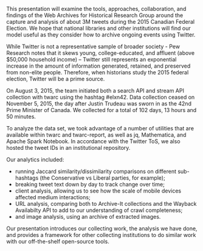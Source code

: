 This presentation will examine the tools, approaches, collaboration, and findings of the Web Archives for Historical Research Group around the capture and analysis of about 3M tweets during the 2015 Canadian Federal Election.  We hope that national libraries and other institutions will find our model useful as they consider how to archive ongoing events using Twitter. 

While Twitter is not a representative sample of broader society - Pew Research notes that it skews young, college-educated, and affluent (above $50,000 household income) – Twitter still represents an exponential increase in the amount of information generated, retained, and preserved from non-elite people. Therefore, when historians study the 2015 federal election, Twitter will be a prime source.

On August 3, 2015, the team initiated both a search API and stream API collection with twarc using the hashtag #elxn42. Data collection ceased on November 5, 2015, the day after Justin Trudeau was sworn in as the 42nd Prime Minister of Canada. We collected for a total of 102 days, 13 hours and 50 minutes.

To analyze the data set, we took advantage of a number of utilities that are available within twarc and twarc-report, as well as jq, Mathematica, and Apache Spark Notebook. In accordance with the Twitter ToS, we also hosted the tweet IDs in an institutional repository.

Our analytics included:

- running Jaccard similarity/dissimilarity comparisons on different sub-hashtags (the Conservative vs Liberal parties, for example);
- breaking tweet text down by day to track change over time;
- client analysis, allowing us to see how the scale of mobile devices affected medium interactions;
- URL analysis, comparing both to Archive-It collections and the Wayback Availabilty API to add to our understanding of crawl completeness;
- and image analysis, using an archive of extracted images.

Our presentation introduces our collecting work, the analysis we have done, and provides a framework for other collecting institutions to do similar work with our off-the-shelf open-source tools.
